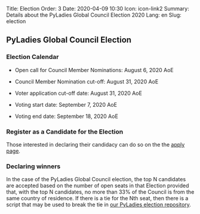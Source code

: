 Title: Election
Order: 3
Date: 2020-04-09 10:30
Icon: icon-link2
Summary: Details about the PyLadies Global Council Election 2020
Lang: en
Slug: election

## PyLadies Global Council Election

### Election Calendar

- Open call for Council Member Nominations: August 6, 2020 AoE
- Council Member Nomination cut-off: August 31, 2020 AoE 

- Voter application cut-off date: August 31, 2020 AoE 
- Voting start date: September 7, 2020 AoE 
- Voting end date: September 18, 2020 AoE

###  Register as a Candidate for the Election

Those interested in declaring their candidacy can do so on the the [apply page](http://elections.pyladies.com/en/pages/apply.html).

### Declaring winners

In the case of the PyLadies Global Council election, the top N candidates are accepted based on the number of open seats in that Election provided that, with the top N candidates, no more than 33% of the Council is from the same country of residence. If there is a tie for the Nth seat, then there is a script that may be used to break the tie in [our PyLadies election repository](https://github.com/pyladies/pyladies-council-election#in-the-event-of-a-tie). 
